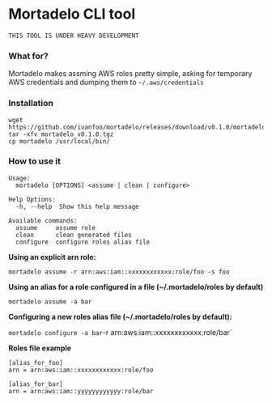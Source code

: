 # Mortadelo CLI tool

`THIS TOOL IS UNDER HEAVY DEVELOPMENT`

### What for?

Mortadelo makes assming AWS roles pretty simple, asking for temporary AWS credentials and dumping them to `~/.aws/credentials`

### Installation

```
wget https://github.com/ivanfoo/mortadelo/releases/download/v0.1.0/mortadelo_v0.1.0.tgz
tar -xfv mortadelo_v0.1.0.tgz
cp mortadelo /usr/local/bin/
```

### How to use it

```
Usage:
  mortadelo [OPTIONS] <assume | clean | configure>

Help Options:
  -h, --help  Show this help message

Available commands:
  assume     assume role
  clean      clean generated files
  configure  configure roles alias file
```

**Using an explicit arn role:**

`mortadelo assume -r arn:aws:iam::xxxxxxxxxxxx:role/foo -s foo`

**Using an alias for a role configured in a file (~/.mortadelo/roles by default)**

`mortadelo assume -a bar`

**Configuring a new roles alias file (~/.mortadelo/roles by default):**

`mortadelo configure -a bar`-r arn:aws:iam::xxxxxxxxxxxx:role/bar`
 

**Roles file example**

```
[alias_for_foo]
arn = arn:aws:iam::xxxxxxxxxxxx:role/foo

[alias_for_bar]
arn = arn:aws:iam::yyyyyyyyyyyy:role/bar
```
